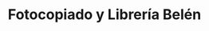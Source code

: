 ---
title: "Fotocopiado y Librería Belén"
url: /san-antonio/fotocopiado-y-libreria-belen/
shop: copyshop
---